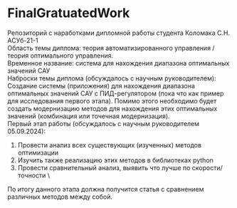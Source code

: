 # FinalGratuatedWork
Репозиторий с наработками дипломной работы студента Коломака С.Н. АСУб-21-1\
Область темы диплома: теория автоматизированного управления / теория оптимального управления.\
Временное название: система для нахождения диапазона оптимальных значений САУ \
Наброски темы диплома (обсуждалось с научным руководителем):\
Создание системы (приложения) для нахождения диапазона оптимальных значений САУ с ПИД-регулятором (пока что как пример для исследования первого этапа). Помимо этого необходимо будет создать модернизацию методов для нахождения этих оптимальных значений (комбинация или точечная модернизация).\
Первый этап работы (обсуждалось с научным руководителем 05.09.2024):
1. Провести анализ всех существующих (изученных) методов оптимизации
2. Изучить также реализацию этих методов в библиотеках python
3. Провести сравнительный анализ, выявить что лучше по скорости/точности \

По итогу данного этапа должна получится статья с сравнением различных методов между собой.
